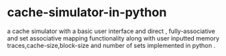 # cache-simulator-in-python
a cache simulator with a basic user interface and direct , fully-associative and set associative mapping functionality along with user inputted memory traces,cache-size,block-size and number of sets implemented in python .
